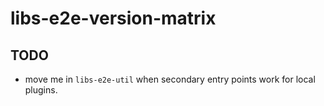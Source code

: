 # libs-e2e-version-matrix

## TODO

- move me in `libs-e2e-util` when secondary entry points work for local plugins.
